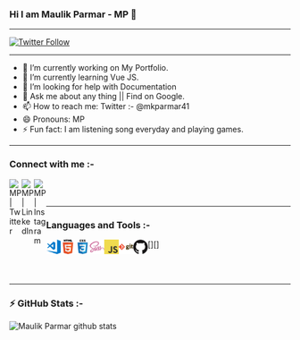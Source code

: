 ### Hi I am Maulik Parmar - MP  👋

---

[![Twitter Follow](https://img.shields.io/twitter/follow/mkparmar41?color=1DA1F2&logo=twitter&style=for-the-badge)](https://twitter.com/intent/follow?original_referer=https%3A%2F%2Fgithub.com%2Fmkparmar41&screen_name=mkparmar41)

---

- 🔭 I’m currently working on My Portfolio.
- 🌱 I’m currently learning Vue JS.
- 🤔 I’m looking for help with Documentation
- 💬 Ask me about any thing || Find on Google.
- 📫 How to reach me: Twitter :- @mkparmar41
- 😄 Pronouns: MP
- ⚡ Fun fact: I am listening song everyday and playing games.

---

### Connect with me :-

[<img align="left" alt="MP | Twitter" width="22px" src="https://cdn.jsdelivr.net/npm/simple-icons@v3/icons/twitter.svg" />][twitter]
[<img align="left" alt="MP | LinkedIn" width="22px" src="https://cdn.jsdelivr.net/npm/simple-icons@v3/icons/linkedin.svg" />][linkedin]
[<img align="left" alt="MP | Instagram" width="22px" src="https://cdn.jsdelivr.net/npm/simple-icons@v3/icons/instagram.svg" />][instagram]

<br />
<br />

---

### Languages and Tools :-

[<img align="left" alt="Visual Studio Code" width="26px" src="https://raw.githubusercontent.com/github/explore/80688e429a7d4ef2fca1e82350fe8e3517d3494d/topics/visual-studio-code/visual-studio-code.png" />][]
[<img align="left" alt="HTML5" width="26px" src="https://raw.githubusercontent.com/github/explore/80688e429a7d4ef2fca1e82350fe8e3517d3494d/topics/html/html.png" />][linkedin]
[<img align="left" alt="CSS3" width="26px" src="https://raw.githubusercontent.com/github/explore/80688e429a7d4ef2fca1e82350fe8e3517d3494d/topics/css/css.png" />][linkedin]
[<img align="left" alt="Sass" width="26px" src="https://raw.githubusercontent.com/github/explore/80688e429a7d4ef2fca1e82350fe8e3517d3494d/topics/sass/sass.png" />][linkedin]
[<img align="left" alt="JavaScript" width="26px" src="https://raw.githubusercontent.com/github/explore/80688e429a7d4ef2fca1e82350fe8e3517d3494d/topics/javascript/javascript.png" />][linkedin]
[<img align="left" alt="Git" width="26px" src="https://raw.githubusercontent.com/github/explore/80688e429a7d4ef2fca1e82350fe8e3517d3494d/topics/git/git.png" />][linkedin]
[<img align="left" alt="GitHub" width="26px" src="https://raw.githubusercontent.com/github/explore/78df643247d429f6cc873026c0622819ad797942/topics/github/github.png" />][linkedin]

<br />
<br />

---

### :zap: GitHub Stats :-

![Maulik Parmar github stats](https://github-readme-stats.vercel.app/api?username=MPPARMAR9597&show_icons=true&theme=dark)


[twitter]: https://twitter.com/mkparmar41
[instagram]: https://instagram.com/m_p_9597
[linkedin]: https://www.linkedin.com/in/mp9597/

